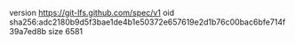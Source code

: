 version https://git-lfs.github.com/spec/v1
oid sha256:adc2180b9d5f3bae1de4b1e50372e657619e2d1b76c00bac6bfe714f39a7ed8b
size 6581
